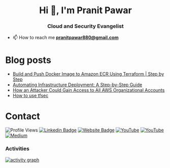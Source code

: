<h1 align="center">Hi 👋, I'm Pranit Pawar</h1> 
<h3 align="center">Cloud and Security Evangelist</h3>


- 📫 How to reach me **pranitpawar880@gmail.com**

# Blog posts
<!-- BLOG-POST-LIST:START -->
- [Build and Push Docker Image to Amazon ECR Using Terraform | Step by Step](https://pranit-p.medium.com/build-and-push-docker-image-to-amazon-ecr-using-terraform-step-by-step-10842acf7674?source=rss-cc1e62023170------2)
- [Automating Infrastructure Deployment: A Step-by-Step Guide](https://pranit-p.medium.com/automating-infrastructure-deployment-a-step-by-step-guide-164358b26828?source=rss-cc1e62023170------2)
- [How an Attacker Could Gain Access to All AWS Organizational Accounts](https://pranit-p.medium.com/how-an-attacker-could-gain-access-to-all-aws-organizational-accounts-f64cf17df456?source=rss-cc1e62023170------2)
- [How to use tfsec](https://pranit-p.medium.com/how-to-use-tfsec-eae0f55dfdef?source=rss-cc1e62023170------2)
<!-- BLOG-POST-LIST:END -->


# Contact

![Profile Views](https://komarev.com/ghpvc/?username=pranit-p&color=brightgreen&style=for-the-badge)
[![Linkedin Badge](https://img.shields.io/badge/-LinkedIN-blue?style=for-the-badge&logo=Linkedin&logoColor=white&link=https://www.linkedin.com/in/pranit-7/)](https://www.linkedin.com/in/pranit-7/)
[![Website Badge](https://img.shields.io/badge/-pranit.xyz-47CCCC?style=for-the-badge&logo=Google-Chrome&logoColor=white&link=https://pranit.xyz)](https://pranit.xyz)
[![YouTube](https://img.shields.io/badge/-YouTube-red?style=for-the-badge&logo=Youtube&logoColor=white&link=https://www.youtube.com/@pranit-xyz)](https://www.youtube.com/@pranit-xyz)
[![YouTube](https://img.shields.io/badge/-YouTube-red?style=for-the-badge&logo=Youtube&logoColor=white&link=https://www.youtube.com/@pranit-xyz)](https://www.youtube.com/@pranit-xyz)
[![Medium](https://img.shields.io/badge/-Medium-red?style=for-the-badge&logo=Medium&logoColor=white&link=https://pranit-p.medium.com/)](https://pranit-p.medium.com/)





### Activities

[![activity graph](https://github-readme-activity-graph.vercel.app/graph?username=pranit-p&theme=shadow-green&custom_title=Pranit%20Activity%20Graph&hide_border=false)](https://github.com/pranit-p/github-readme-activity-graph)


